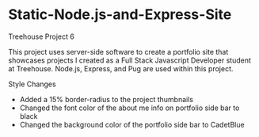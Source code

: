 # Static-Node.js-and-Express-Site
 Treehouse Project 6

This project uses server-side software to create a portfolio site that showcases projects I created as a Full Stack Javascript Developer student at Treehouse. Node.js, Express, and Pug are used within this project. 

Style Changes
- Added a 15% border-radius to the project thumbnails
- Changed the font color of the about me info on portfolio side bar to black
- Changed the background color of the portfolio side bar to CadetBlue